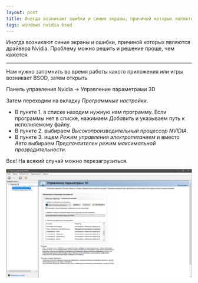 ```yaml
---
layout: post
title: Иногда возникают ошибки и синие экраны, причиной которых являются драйвера Nvidia
tags: windows nvidia bsod
---
```


Иногда возникают синие экраны и ошибки, причиной которых являются драйвера Nvidia. Проблему можно решить и 
решение проще, чем кажется.

---
Нам нужно запомнить во время работы какого приложения или игры возникает BSOD, затем открыть

Панель управления Nvidia -> Управление параметрами 3D

Затем переходим на вкладку *Программные настройки*.
- В пункте 1. в списке находим нужную нам программу. Если программы нет в списке, нажимаем *Добавить* и указываем путь к исполняемому файлу. 
- В пункте 2. выбираем *Высокопроизводительный процессор NVIDIA*. 
- В пункте 3. ищем *Режим управления электропитанием* и вместо *Авто* выбираем *Предпочтителен режим максимальной прозводительности*. 
 
Все! На всякий случай можно перезагрузиться.

![Панель управления NVIDIA](/assets/nvidiabsods/nvidiapanel.png)

